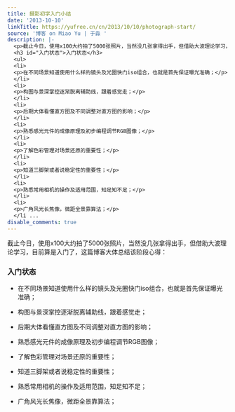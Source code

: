 ```yaml
---
title: 摄影初学入门小结
date: '2013-10-10'
linkTitle: https://yufree.cn/cn/2013/10/10/photograph-start/
source: '博客 on Miao Yu | 于淼 '
description: |-
  <p>截止今日，使用x100大约拍了5000张照片，当然没几张拿得出手，但借助大波理论学习，目前算是入门了，这篇博客大体总结该阶段心得：</p>
  <h3 id="入门状态">入门状态</h3>
  <ul>
  <li>
  <p>在不同场景知道使用什么样的镜头及光圈快门iso组合，也就是首先保证曝光准确；</p>
  </li>
  <li>
  <p>构图与景深掌控逐渐脱离辅助线，跟着感觉走；</p>
  </li>
  <li>
  <p>后期大体看懂直方图及不同调整对直方图的影响；</p>
  </li>
  <li>
  <p>熟悉感光元件的成像原理及初步编程调节RGB图像；</p>
  </li>
  <li>
  <p>了解色彩管理对场景还原的重要性；</p>
  </li>
  <li>
  <p>知道三脚架或者说稳定性的重要性；</p>
  </li>
  <li>
  <p>熟悉常用相机的操作及适用范围，知足知不足；</p>
  </li>
  <li>
  <p>广角风光长焦像，微距全景靠算法；</p>
  </li ...
disable_comments: true
---
```

<p>截止今日，使用x100大约拍了5000张照片，当然没几张拿得出手，但借助大波理论学习，目前算是入门了，这篇博客大体总结该阶段心得：</p>
<h3 id="入门状态">入门状态</h3>
<ul>
<li>
<p>在不同场景知道使用什么样的镜头及光圈快门iso组合，也就是首先保证曝光准确；</p>
</li>
<li>
<p>构图与景深掌控逐渐脱离辅助线，跟着感觉走；</p>
</li>
<li>
<p>后期大体看懂直方图及不同调整对直方图的影响；</p>
</li>
<li>
<p>熟悉感光元件的成像原理及初步编程调节RGB图像；</p>
</li>
<li>
<p>了解色彩管理对场景还原的重要性；</p>
</li>
<li>
<p>知道三脚架或者说稳定性的重要性；</p>
</li>
<li>
<p>熟悉常用相机的操作及适用范围，知足知不足；</p>
</li>
<li>
<p>广角风光长焦像，微距全景靠算法；</p>
</li ...
